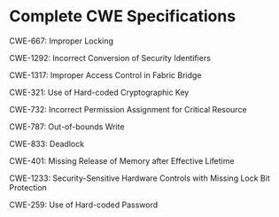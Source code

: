 

# Complete CWE Specifications

CWE-667: Improper Locking

CWE-1292: Incorrect Conversion of Security Identifiers

CWE-1317: Improper Access Control in Fabric Bridge

CWE-321: Use of Hard-coded Cryptographic Key

CWE-732: Incorrect Permission Assignment for Critical Resource

CWE-787: Out-of-bounds Write

CWE-833: Deadlock

CWE-401: Missing Release of Memory after Effective Lifetime

CWE-1233: Security-Sensitive Hardware Controls with Missing Lock Bit Protection

CWE-259: Use of Hard-coded Password